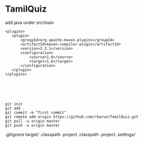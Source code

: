 TamilQuiz
=========

<!--
  mvn archetype:generate \
 -DgroupId=org.neti.onlinequiz \
 -DartifactId=TamilQuiz \
 -DarchetypeArtifactId=maven-archetype-webapp \
 -DinteractiveMode=false
-->

add java under src/main


    <plugins>
       <plugin>
           <groupId>org.apache.maven.plugins</groupId>
           <artifactId>maven-compiler-plugin</artifactId>
           <version>2.3.1</version>
           <configuration>
               <source>1.6</source>
               <target>1.6</target>
           </configuration>
       </plugin>
    </plugins>






    git init
    git add .
    git commit -m "first commit"
    git remote add origin https://github.com/rbarun/TamilQuiz.git
    git pull -u origin master
    git push -u origin master

.gitignore
target/
.classpath
.project
.classpath
.project
.settings/



